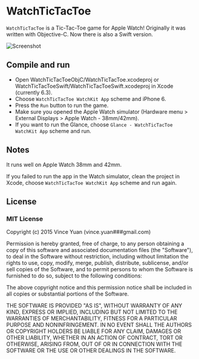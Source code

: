 # WatchTicTacToe

`WatchTicTacToe` is a Tic-Tac-Toe game for Apple Watch! Originally it was written with Objective-C. Now there is also a Swift version.

![Screenshot](https://github.com/vinceyuan/WatchTicTacToe/raw/master/WatchTicTacToe.gif)

## Compile and run

- Open WatchTicTacToeObjC/WatchTicTacToe.xcodeproj or WatchTicTacToeSwift/WatchTicTacToeSwift.xcodeproj in Xcode (currently 6.3).
- Choose `WatchTicTacToe WatchKit App` scheme and iPhone 6.
- Press the `Run` button to run the game.
- Make sure you opened the Apple Watch simulator (Hardware menu > External Displays > Apple Watch - 38mm/42mm).
- If you want to run the Glance, choose `Glance - WatchTicTacToe WatchKit App` scheme and run.

## Notes

It runs well on Apple Watch 38mm and 42mm.

If you failed to run the app in the Watch simulator, clean the project in Xcode, choose `WatchTicTacToe WatchKit App` scheme and run again.

## License

### MIT License

Copyright (c) 2015 Vince Yuan (vince.yuan###gmail.com)

Permission is hereby granted, free of charge, to any person obtaining a copy
of this software and associated documentation files (the "Software"), to deal
in the Software without restriction, including without limitation the rights
to use, copy, modify, merge, publish, distribute, sublicense, and/or sell
copies of the Software, and to permit persons to whom the Software is
furnished to do so, subject to the following conditions:

The above copyright notice and this permission notice shall be included in
all copies or substantial portions of the Software.

THE SOFTWARE IS PROVIDED "AS IS", WITHOUT WARRANTY OF ANY KIND, EXPRESS OR
IMPLIED, INCLUDING BUT NOT LIMITED TO THE WARRANTIES OF MERCHANTABILITY,
FITNESS FOR A PARTICULAR PURPOSE AND NONINFRINGEMENT. IN NO EVENT SHALL THE
AUTHORS OR COPYRIGHT HOLDERS BE LIABLE FOR ANY CLAIM, DAMAGES OR OTHER
LIABILITY, WHETHER IN AN ACTION OF CONTRACT, TORT OR OTHERWISE, ARISING FROM,
OUT OF OR IN CONNECTION WITH THE SOFTWARE OR THE USE OR OTHER DEALINGS IN
THE SOFTWARE.